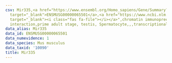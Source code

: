 ```yaml
---
csv: Mir335,<a href="https://www.ensembl.org/Homo_sapiens/Gene/Summary?db=core;g=ENSMUSG00000065501"
  target="_blank">ENSMUSG00000065501</a>,<a href="https://www.ncbi.nlm.nih.gov/pubmed/25450459"
  target="_blank"><i class="fas fa-file"></i></a>",chromatin immunoprecipitation assay,direct
  interaction,prime adult stage, testis, Spermatocyte,,,transcriptional regulation,
data_alias: Mir335
data_id: ENSMUSG00000065501
data_numevidence: 1
data_species: Mus musculus
data_taxid: '10090'
title: Mir335
---
```

